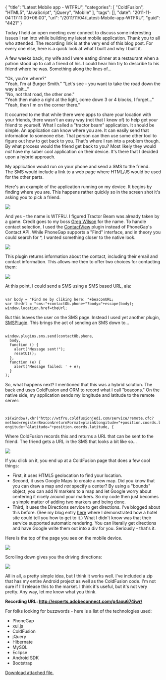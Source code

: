 {
	"title": "Latest Mobile app - WTFRU",
	"categories": [
		"ColdFusion",
		"HTML5",
		"JavaScript",
		"jQuery",
		"Mobile"
	],
	"tags": [],
	"date": "2011-11-04T17:11:00+06:00",
	"url": "/2011/11/04/Latest-Mobile-app-WTFRU",
	"guid": "4421"
}

Today I held an open meeting over connect to discuss some interesting issues I ran into while building my latest mobile application. Thank you to all who attended. The recording link is at the very end of this blog post. For every one else, here is a quick look at what I built and why I built it.
<!--more-->
<p>

A few weeks back, my wife and I were eating dinner at a restaurant when a patron stood up to call a friend of his. I could hear him try to describe to his friend where he was. Something along the lines of...

<p>

"Ok, you're where?"<br/>
"Yeah, I'm at Burger Smith."
"Let's see - you want to take the road down the way a bit..."<br>
"No, not that road, the other one."<br/>
"Yeah then make a right at the light, come down 3 or 4 blocks, I forget..."<br/>
"Yeah, then I'm on the corner there."

<p>

It occurred to me that while there were apps to share your location with your friends, there wasn't an easy way (not that I knew of) to help get your friend to yourself. What I called a "tractor beam" application. It should be simple. An application can know where you are. It can easily send that information to someone else. That person can then use some other tool to figure out how to get back to you. That's where I ran into a problem though. By what process would the friend get back to you? Most likely they would <i>not</i> have my suber cool application on their device. It's there that I decided upon a hybrid approach.

<p>

My application would run on your phone and send a SMS to the friend.<br/>
The SMS would include a link to a web page where HTML/JS would be used for the other parts.

<p>

Here's an example of the application running on my device. It begins by finding where you are. This happens rather quickly so in the screen shot it's asking you to pick a friend.

<p>

<img src="http://www.raymondcamden.com/images/s13.png" />

<p>

And yes - the name is WTFRU. I figured Tractor Beam was already taken by a game. Credit goes to my boss <a href="http://gregsramblings.com/">Greg Wilson</a> for the name. To handle contact selection, I used the <a href="https://github.com/phonegap/phonegap-plugins/tree/master/Android/ContactView">ContactView</a> plugin instead of PhoneGap's Contact API. While PhoneGap supports a "Find" interface, and in theory you could search for *, I wanted something closer to the native look. 

<p>

<img src="http://www.coldfusionjedi.com/images/s24.png" />

<p>

This plugin returns information about the contact, including their email and contact information. This allows me then to offer two choices for contacting them:

<p>

<img src="http://www.coldfusionjedi.com/images/s32.png" />

<p>

At this point, I could send a SMS using a SMS based URL, ala:

<p>

<code>
var body = "Find me by cliking here: "+beaconURL;
var theUrl = "sms:"+contactOb.phone+"?body="+escape(body);
window.location.href=theUrl;
</code>

<p>

But this leaves the user on the SMS page. Instead I used yet another plugin, <a href="https://github.com/phonegap/phonegap-plugins/tree/master/Android/SMSPlugin">SMSPlugin</a>. This brings the act of sending an SMS down to...

<p>

<code>
window.plugins.sms.send(contactOb.phone, 
  body, 
  function () { 
    alert("Message sent!");
    resetUI();
  },
  function (e) {
    alert('Message failed: ' + e);
  }
);
</code>

<p>

So, what happens next? I mentioned that this was a hybrid solution. The back end uses ColdFusion and ORM to record what I call "beacons." On the native side, my application sends my longitude and latitude to the remote server:

<p>

<code>
    x$(window).xhr("http://wtfru.coldfusionjedi.com/service/remote.cfc?method=registerBeacon&returnFormat=plain&longitude="+position.coords.longitude+"&latitude="+position.coords.latitude, {
</code>

<p>

Where ColdFusion records this and returns a URL that can be sent to the friend. The friend gets a URL in the SMS that looks a bit like so...

<p>

<img src="http://www.coldfusionjedi.com/images/s4.png" />

<p>

If you click on it, you end up at a ColdFusion page that does a few cool things:

<p>

<ul>
<li>First, it uses HTML5 geolocation to find your location.
<li>Second, it uses Google Maps to create a new map. Did you know that you can draw a map and <i>not</i> specify a center? By using a "bounds" object, you can add N markers to a map and let Google worry about centering it nicely around your markers. So my code then just becomes a simple matter of adding two markers and being done.
<li>Third, it uses the Directions service to get directions. I've blogged about this before. (See my blog entry <a href="http://www.coldfusionjedi.com/index.cfm/2011/3/9/Adding-driving-directions-to-a-jQuery-Mobile-web-site">here</a> where I demonstrated how a hotel site could tell you how to get to it.) What I didn't know was that their service supported automatic rendering. You can literally get directions and have Google write them out into a div for you. Seriously - that's it.
</ul>

<p>

Here is the top of the page you see on the mobile device.

<p>

<img src="http://www.coldfusionjedi.com/images/s5.png" />

<p>

Scrolling down gives you the driving directions:

<p>

<img src="http://www.coldfusionjedi.com/images/s6.png" />

<p>

All in all, a pretty simple idea, but I think it works well. I've included a zip that has my entire Android project as well as the ColdFusion code. I'm not sure if I'll release this to the market. I think it's useful, but it's not very pretty. Any way, let me know what you think.

<p>

<b>Recording URL: <a href="http://experts.adobeconnect.com/p4axu674iwr/">http://experts.adobeconnect.com/p4axu674iwr/</a></b>

<p>

For folks looking for buzzwords - here is a list of the technologies used:

<p>

<ul>
<li>PhoneGap
<li>xui.js
<li>ColdFusion
<li>jQuery
<li>Hibernate
<li>MySQL
<li>Eclipse
<li>Android SDK
<li>Bootstrap
</ul><p><a href='enclosures/C%3A%5Chosts%5C2009%2Ecoldfusionjedi%2Ecom%5Cenclosures%2Fwtfru%2Ezip'>Download attached file.</a></p>